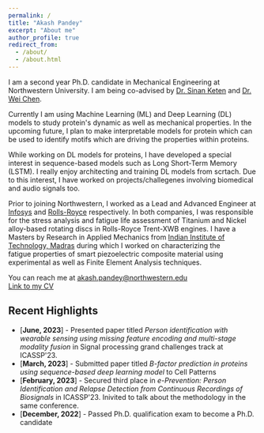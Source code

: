 ```yaml
---
permalink: /
title: "Akash Pandey"
excerpt: "About me"
author_profile: true
redirect_from: 
  - /about/
  - /about.html
---
```

I am a second year Ph.D. candidate in Mechanical Engineering at Northwestern University. I am being co-advised by [Dr. Sinan Keten](https://www.keten-group.northwestern.edu/) and [Dr. Wei Chen](https://ideal.mech.northwestern.edu/). 

Currently I am using Machine Learning (ML) and Deep Learning (DL) models to study protein's dynamic as well as mechanical properties. In the upcoming future, I plan to make interpretable models for protein which can be used to identify motifs which are driving the properties within proteins. 

While working on DL models for proteins, I have developed a special interest in sequence-based models such as Long Short-Term Memory (LSTM). I really enjoy architecting and training DL models from scrtach. Due to this interest, I have worked on projects/challegenes involving biomedical and audio signals too. 

Prior to joining Northwestern, I worked as a Lead and Advanced Engineer at [Infosys](https://www.infosys.com/) and [Rolls-Royce](https://www.rolls-royce.com/products-and-services/civil-aerospace.aspx) respectively. In both companies, I was responsible for the stress analysis and fatigue life assessment of Titanium and Nickel alloy-based rotating discs in Rolls-Royce Trent-XWB engines. I have a Masters by Research in Applied Mechanics from [Indian Institute of Technology, Madras](https://www.iitm.ac.in/) during which I worked on characterizing the fatigue properties of smart piezoelectric composite material using experimental as well as Finite Element Analysis techniques. 

You can reach me at akash.pandey@northwestern.edu <br>
[Link to my CV](https://pandeyakash23.github.io/akashapandey.github.io/files/Akash_CV.pdf)

## Recent Highlights
* [**June, 2023**] - Presented paper titled *Person identification with wearable sensing using missing feature encoding and multi-stage modality fusion* in Signal processing grand challenges track at ICASSP'23. 
* [**March, 2023**] - Submitted paper titled *B-factor prediction in proteins using sequence-based deep learning model* to Cell Patterns
* [**February, 2023**] - Secured third place in *e-Prevention: Person Identification and Relapse Detection from Continuous Recordings of Biosignals* in ICASSP'23. Inivited to talk about the methodology in the same conference.
* [**December, 2022**] - Passed Ph.D. qualification exam to become a Ph.D. candidate
